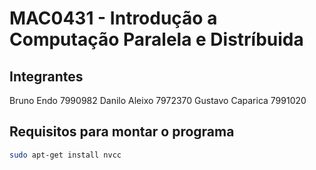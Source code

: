 


# MAC0431 - Introdução a Computação Paralela e Distríbuida

## Integrantes     
Bruno Endo              7990982
Danilo Aleixo           7972370
Gustavo Caparica        7991020


## Requisitos para montar o programa
```bash
sudo apt-get install nvcc
```
    
